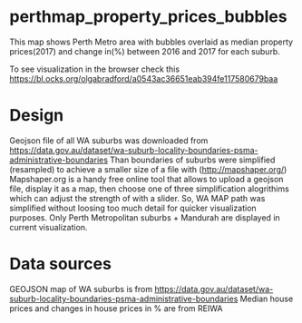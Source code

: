 # perthmap_property_prices_bubbles
This map shows Perth Metro area with bubbles overlaid as median property prices(2017) and change in(%) between 2016 and 2017 for each suburb.



To see visualization in the browser check this https://bl.ocks.org/olgabradford/a0543ac36651eab394fe117580679baa

# Design

Geojson file of all WA suburbs was downloaded from https://data.gov.au/dataset/wa-suburb-locality-boundaries-psma-administrative-boundaries
Than boundaries of suburbs were simplified (resampled) to achieve a smaller size of a file with (http://mapshaper.org/)
Mapshaper.org is a handy free online tool that allows to upload a geojson file, display it as a map, then choose one of three simplification alogrithims which can adjust the strength of with a slider. So, WA MAP  path was simplified without loosing too much detail for quicker visualization purposes. Only Perth Metropolitan suburbs + Mandurah are displayed in current visualization.



# Data sources
GEOJSON map of WA suburbs is from https://data.gov.au/dataset/wa-suburb-locality-boundaries-psma-administrative-boundaries
Median house prices and changes in house prices  in %  are from REIWA 

